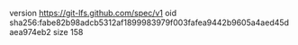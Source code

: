 version https://git-lfs.github.com/spec/v1
oid sha256:fabe82b98adcb5312af1899983979f003fafea9442b9605a4aed45daea974eb2
size 158
